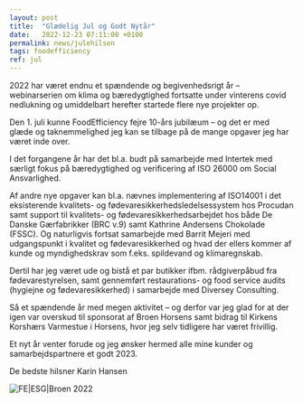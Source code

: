 ```yaml
---
layout: post
title:  "Glædelig Jul og Godt Nytår"
date:   2022-12-23 07:11:00 +0100
permalink: news/julehilsen
tags: foodefficiency
ref: jul
---
```


2022 har været endnu et spændende og begivenhedsrigt år – webinarserien om klima og bæredygtighed fortsatte under vinterens covid nedlukning og umiddelbart herefter startede flere nye projekter op. 

Den 1. juli kunne FoodEfficiency fejre 10-års jubilæum – og det er med glæde og taknemmelighed jeg kan se tilbage på de mange opgaver jeg har været inde over. 

I det forgangene år har det bl.a. budt på samarbejde med Intertek med særligt fokus på bæredygtighed og verificering af ISO 26000 om Social Ansvarlighed. 

Af andre nye opgaver kan bl.a. nævnes implementering af ISO14001 i det eksisterende kvalitets- og fødevaresikkerhedsledelsessystem hos Procudan samt support til kvalitets- og fødevaresikkerhedsarbejdet hos både De Danske Gærfabrikker (BRC v.9) samt Kathrine Andersens Chokolade (FSSC). Og naturligvis fortsat samarbejde med Barrit Mejeri med udgangspunkt i kvalitet og fødevaresikkerhed og hvad der ellers kommer af kunde og myndighedskrav som f.eks. spildevand og klimaregnskab.

Dertil har jeg været ude og bistå et par butikker ifbm. rådgiverpåbud fra fødevarestyrelsen, samt gennemført restaurations- og food service audits (hygiejne og fødevaresikkerhed) i samarbejde med Diversey Consulting.

Så et spændende år med megen aktivitet – og derfor var jeg glad for at der igen var overskud til sponsorat af Broen Horsens samt bidrag til Kirkens Korshærs Varmestue i Horsens, hvor jeg selv tidligere har været frivillig. 

Et nyt år venter forude og jeg ønsker hermed alle mine kunder og samarbejdspartnere et godt 2023. 

De bedste hilsner 
Karin Hansen

![FE|ESG|Broen 2022](/assets/images/FE%7CESG%7CBroen%2022.png)
